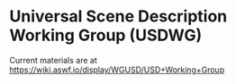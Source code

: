 # Universal Scene Description Working Group (USDWG)

Current materials are at https://wiki.aswf.io/display/WGUSD/USD+Working+Group
